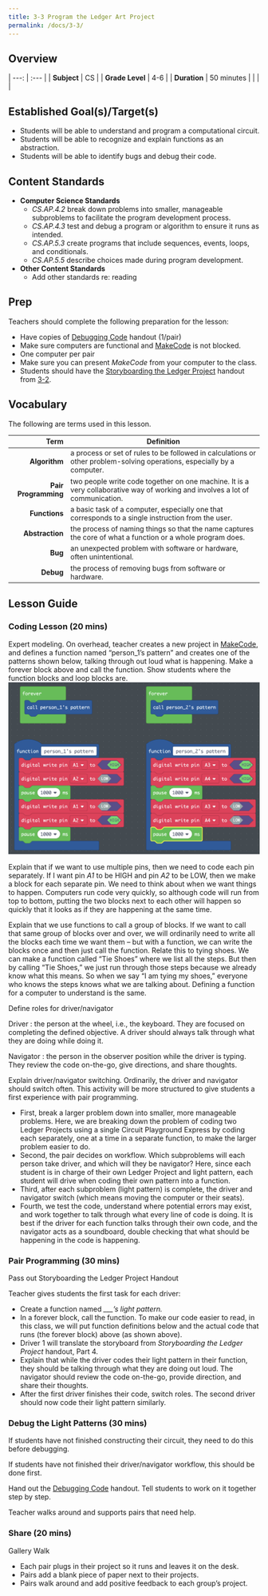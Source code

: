 ```yaml
---
title: 3-3 Program the Ledger Art Project
permalink: /docs/3-3/
---
```

## Overview

| ---: | :--- |
| **Subject** | CS |
| **Grade Level** | 4-6 |
| **Duration**  | 50 minutes  |
|   |   |

## Established Goal(s)/Target(s)
-	Students will be able to understand and program a computational circuit.
-	Students will be able to recognize and explain functions as an abstraction.
-	Students will be able to identify bugs and debug their code.

## Content Standards
- **Computer Science Standards**
  - *CS.AP.4.2* break down problems into smaller, manageable subproblems to facilitate the program development process.
  - *CS.AP.4.3* test and debug a program or algorithm to ensure it runs as intended.
  - *CS.AP.5.3* create programs that include sequences, events, loops, and conditionals.
  - *CS.AP.5.5* describe choices made during program development.
- **Other Content Standards**
  - <span class="todo">Add other standards re: reading</span>

## Prep
Teachers should complete the following preparation for the lesson:

- Have copies of [Debugging Code](../resources/3-3_debugging.pdf) handout (1/pair)
- Make sure computers are functional and [MakeCode](https://makecode.adafruit.com/) is not blocked.
- One computer per pair
- Make sure you can present *MakeCode* from your computer to the class.
- Students should have the [Storyboarding the Ledger Project](../resources/3-2_storyboard-ledger.pdf) handout from [3-2](./3-2.md).

## Vocabulary
The following are terms used in this lesson.

Term | Definition
---: | --
**Algorithm** | a process or set of rules to be followed in calculations or other problem-solving operations, especially by a computer.
**Pair Programming**  |  two people write code together on one machine. It is a very collaborative way of working and involves a lot of communication.
**Functions**  |  a basic task of a computer, especially one that corresponds to a single instruction from the user.
**Abstraction**  |  the process of naming things so that the name captures the core of what a function or a whole program does.
**Bug**  |  an unexpected problem with software or hardware, often unintentional.
**Debug**  |  the process of removing bugs from software or hardware.

## Lesson Guide
### Coding Lesson (20 mins)
Expert modeling. On overhead, teacher creates a new project in [MakeCode](https://makecode.adafruit.com/), and defines a function named “person_1’s pattern” and creates one of the patterns shown below, talking through out loud what is happening. Make a forever block above and call the function. Show students where the function blocks and loop blocks are.
![example code for expert modeling](../resources/images/3-3_example-code.png)

Explain that if we want to use multiple pins, then we need to code each pin separately. If I want pin *A1* to be HIGH and pin *A2* to be LOW, then we make a block for each separate pin. We need to think about when we want things to happen. Computers run code very quickly, so although code will run from top to bottom, putting the two blocks next to each other will happen so quickly that it looks as if they are happening at the same time.

Explain that we use functions to call a group of blocks. If we want to call that same group of blocks over and over, we will ordinarily need to write all the blocks each time we want them – but with a function, we can write the blocks once and then just call the function. Relate this to tying shoes. We can make a function called “Tie Shoes” where we list all the steps. But then by calling “Tie Shoes,” we just run through those steps because we already know what this means. So when we say “I am tying my shoes,” everyone who knows the steps knows what we are talking about. Defining a function for a computer to understand is the same.

Define roles for driver/navigator

Driver
: the person at the wheel, i.e., the keyboard. They are focused on completing the defined objective. A driver should always talk through what they are doing while doing it.

Navigator
: the person in the observer position while the driver is typing. They review the code on-the-go, give directions, and share thoughts.

Explain driver/navigator switching. Ordinarily, the driver and navigator should switch often. This activity will be more structured to give students a first experience with pair programming.
- First, break a larger problem down into smaller, more manageable problems. Here, we are breaking down the problem of coding two Ledger Projects using a single Circuit Playground Express by coding each separately, one at a time in a separate function, to make the larger problem easier to do.
- Second, the pair decides on workflow. Which subproblems will each person take driver, and which will they be navigator? Here, since each student is in charge of their own Ledger Project and light pattern, each student will drive when coding their own pattern into a function.
- Third, after each subproblem (light pattern) is complete, the driver and navigator switch (which means moving the computer or their seats).
- Fourth, we test the code, understand where potential errors may exist, and work together to talk through what every line of code is doing. It is best if the driver for each function talks through their own code, and the navigator acts as a soundboard, double checking that what should be happening in the code is happening.

### Pair Programming (30 mins)
Pass out Storyboarding the Ledger Project Handout

Teacher gives students the first task for each driver:
- Create a function named *___’s light pattern.*
- In a forever block, call the function. To make our code easier to read, in this class, we will put function definitions below and the actual code that runs (the forever block) above (as shown above).
- Driver 1 will translate the storyboard from *Storyboarding the Ledger Project* handout, Part 4.
- Explain that while the driver codes their light pattern in their function, they should be talking through what they are doing out loud. The navigator should review the code on-the-go, provide direction, and share their thoughts.
- After the first driver finishes their code, switch roles. The second driver should now code their light pattern similarly.

### Debug the Light Patterns (30 mins)
If students have not finished constructing their circuit, they need to do this before debugging.

If students have not finished their driver/navigator workflow, this should be done first.

Hand out the [Debugging Code](../resources/3-3_debugging.pdf) handout. Tell students to work on it together step by step.

Teacher walks around and supports pairs that need help.

### Share (20 mins)
Gallery Walk
- Each pair plugs in their project so it runs and leaves it on the desk.
- Pairs add a blank piece of paper next to their projects.
- Pairs walk around and add positive feedback to each group’s project.
